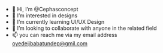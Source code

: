 - 👋 Hi, I’m @Cephasconcept
- 👀 I’m interested in designs
- 🌱 I’m currently learning UI/UX Design
- 💞️ I’m looking to collaborate with anyone in the related field
- 📫 you can reach me via my email address oyedejibabatundep@gmil.com

<!---
Cephasconcept/Cephasconcept is a ✨ special ✨ repository because its `README.md` (this file) appears on your GitHub profile.
You can click the Preview link to take a look at your changes.
--->
